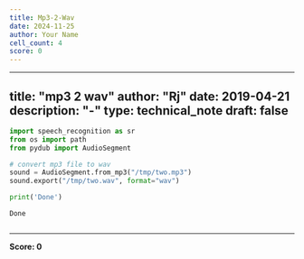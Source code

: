 ```yaml
---
title: Mp3-2-Wav
date: 2024-11-25
author: Your Name
cell_count: 4
score: 0
---
```


---
title: "mp3 2 wav"
author: "Rj"
date: 2019-04-21
description: "-"
type: technical_note
draft: false
---

```python
import speech_recognition as sr
from os import path
from pydub import AudioSegment
```


```python
# convert mp3 file to wav                                                       
sound = AudioSegment.from_mp3("/tmp/two.mp3")
sound.export("/tmp/two.wav", format="wav")

print('Done')
```

    Done



```python

```


---
**Score: 0**